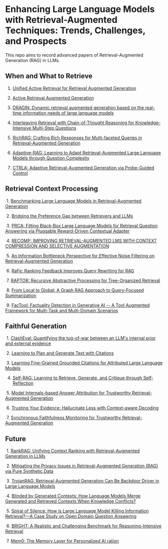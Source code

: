# Enhancing Large Language Models with Retrieval-Augmented Techniques: Trends, Challenges, and Prospects

This repo aims to record advanced papers of Retrieval-Augmented Generation (RAG) in LLMs. 

## When and What to Retrieve

1.  [Unified Active Retrieval for Retrieval Augmented Generation](http://arxiv.org/abs/2406.12534 )

2.  [Active Retrieval Augmented Generation](https://arxiv.org/abs/2305.06983)

3.  [DRAGIN: Dynamic retrieval augmented generation based on the real-time information needs of large language models](https://arxiv.org/abs/2403.10081)

4.  [Interleaving Retrieval with Chain-of-Thought Reasoning for Knowledge-Intensive Multi-Step Questions](https://arxiv.org/pdf/2212.10509) 

5.  [RichRAG: Crafting Rich Responses for Multi-faceted Queries in Retrieval-Augmented Generation](https://arxiv.org/abs/2406.12566)

6.  [Adaptive-RAG: Learning to Adapt Retrieval-Augmented Large Language Models through Question Complexity](http://arxiv.org/abs/2403.14403)

7.  [CTRLA: Adaptive Retrieval-Augmented Generation via Probe-Guided Control](https://arxiv.org/pdf/2405.18727)

## Retrieval Context Processing

 1.  [Benchmarking Large Language Models in Retrieval-Augmented Generation](http://arxiv.org/abs/2309.01431)

 2.  [Bridging the Preference Gap between Retrievers and LLMs](http://arxiv.org/abs/2401.06954 )

 3.  [PRCA: Fitting Black-Box Large Language Models for Retrieval Question Answering via Pluggable Reward-Driven Contextual Adapter ](https://aclanthology.org/2023.emnlp-main.326)

 4.  [RECOMP: IMPROVING RETRIEVAL-AUGMENTED LMS WITH CONTEXT COMPRESSION AND SELECTIVE AUGMENTATION](https://arxiv.org/abs/2310.04408)

 5.  [An Information Bottleneck Perspective for Effective Noise Filtering on Retrieval-Augmented Generation](https://arxiv.org/abs/2406.01549) 

 6.  [RaFe: Ranking Feedback Improves Query Rewriting for RAG](http://arxiv.org/abs/2405.14431 )

 7.  [RAPTOR: Recursive Abstractive Processing for Tree-Organized Retrieval](https://arxiv.org/abs/2401.18059)

 8.  [From Local to Global: A Graph RAG Approach to Query-Focused Summarization](https://arxiv.org/pdf/2404.16130)

 9.  [FacTool: Factuality Detection in Generative AI -- A Tool Augmented Framework for Multi-Task and Multi-Domain Scenarios](https://arxiv.org/abs/2307.13528)

## Faithful Generation

 1.  [ClashEval: Quantifying the tug-of-war between an LLM's internal prior and external evidence](https://arxiv.org/abs/2404.10198v2)

 2.  [Learning to Plan and Generate Text with Citations](https://arxiv.org/abs/2404.03381)

 3.  [Learning Fine-Grained Grounded Citations for Attributed Large Language Models](https://openreview.net/forum?id=7atXKldh-r)
 
 4.  [Self-RAG: Learning to Retrieve, Generate, and Critique through Self-Reflection](http://arxiv.org/abs/2310.11511)

 5.  [Model Internals-based Answer Attribution for Trustworthy Retrieval-Augmented Generation](https://arxiv.org/abs/2406.13663)

 6.  [Trusting Your Evidence: Hallucinate Less with Context-aware Decoding](https://aclanthology.org/2024.naacl-short.69/)

 7.  [Synchronous Faithfulness Monitoring for Trustworthy Retrieval-Augmented Generation](https://arxiv.org/abs/2406.13692)

## Future

 1.  [RankRAG: Unifying Context Ranking with Retrieval-Augmented Generation in LLMs](https://arxiv.org/abs/2407.02485v1)

 2.  [Mitigating the Privacy Issues in Retrieval-Augmented Generation (RAG) via Pure Synthetic Data](https://arxiv.org/pdf/2406.14773)

 3.  [TrojanRAG: Retrieval-Augmented Generation Can Be Backdoor Driver in Large Language Models](https://arxiv.org/abs/2405.13401)

 4.  [Blinded by Generated Contexts: How Language Models Merge Generated and Retrieved Contexts When Knowledge Conflicts?](https://arxiv.org/abs/2401.11911)

 5.  [Spiral of Silence: How is Large Language Model Killing Information Retrieval?—A Case Study on Open Domain Question Answering](https://arxiv.org/pdf/2404.10496 )

 6.  [BRIGHT: A Realistic and Challenging Benchmark for Reasoning-Intensive Retrieval](https://arxiv.org/abs/2407.12883)

 7.  [Mem0: The Memory Layer for Personalized AI ration](https://github.com/mem0ai/mem0)

     
